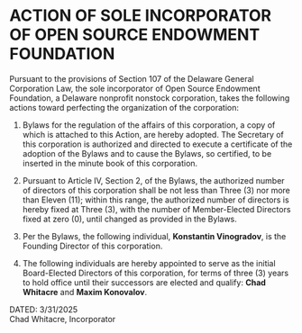 # ACTION OF SOLE INCORPORATOR OF OPEN SOURCE ENDOWMENT FOUNDATION

Pursuant to the provisions of Section 107 of the Delaware General Corporation Law, the sole incorporator of Open Source Endowment Foundation, a Delaware nonprofit nonstock corporation, takes the following actions toward perfecting the organization of the corporation:

1. Bylaws for the regulation of the affairs of this corporation, a copy of which is attached to this Action, are hereby adopted. The Secretary of this corporation is authorized and directed to execute a certificate of the adoption of the Bylaws and to cause the Bylaws, so certified, to be inserted in the minute book of this corporation.

2. Pursuant to Article IV, Section 2, of the Bylaws, the authorized number of directors of this corporation shall be not less than Three (3) nor more than Eleven (11); within this range, the authorized number of directors is hereby fixed at Three (3), with the number of Member-Elected Directors fixed at zero (0), until changed as provided in the Bylaws.

3. Per the Bylaws, the following individual, **Konstantin Vinogradov**, is the Founding Director of this corporation.

4. The following individuals are hereby appointed to serve as the initial Board-Elected Directors of this corporation, for terms of three (3) years to hold office until their successors are elected and qualify: **Chad Whitacre** and **Maxim Konovalov**.

DATED: 3/31/2025  
Chad Whitacre, Incorporator
